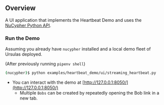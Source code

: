 ## Overview
A UI application that implements the Heartbeat Demo and 
uses the [NuCypher Python API](http://docs.nucypher.com/en/latest/api/characters.html).


### Run the Demo
Assuming you already have `nucypher` installed and a local demo fleet of Ursulas deployed.

(After previously running `pipenv shell`)
```sh
(nucypher)$ python examples/heartbeat_demo/ui/streaming_heartbeat.py
```

* You can interact with the demo at [http://127.0.0.1:8050/](http://127.0.0.1:8050/)
    * Multiple `Bobs` can be created by repeatedly opening the Bob link in a new tab.
